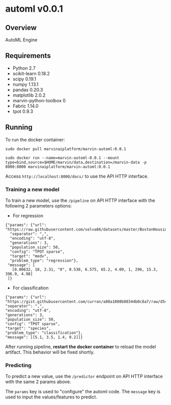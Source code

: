 # automl v0.0.1

## Overview

AutoML Engine


## Requirements

 - Python 2.7
 - scikit-learn 0.18.2
 - scipy 0.19.1
 - numpy 1.13.1
 - pandas 0.20.3
 - matplotlib 2.0.2
 - marvin-python-toolbox 0
 - Fabric 1.14.0
 - tpot 0.9.3


## Running

To run the docker container:

```
sudo docker pull marvinaiplatform/marvin-automl:0.0.1
```

```
sudo docker run --name=marvin-automl-0.0.1 --mount type=bind,source=$HOME/marvin/data,destination=/marvin-data -p 8000:8000 marvinaiplatform/marvin-automl:0.0.1
```

Access `http://localhost:8000/docs/` to use the API HTTP interface.

### Training a new model

To train a new model, use the `/pipeline` on API HTTP interface with the following 2 parameters options:

- For regression
```
{"params": {"url": "https://raw.githubusercontent.com/selva86/datasets/master/BostonHousing.csv",
  "separator": ",",
  "encoding": "utf-8",
  "generations": 3,
  "population_size": 50,
  "config": "TPOT sparse",
  "target": "medv",
  "problem_type": "regression"},
 "message": [
   [0.00632, 18, 2.31, "0", 0.538, 6.575, 65.2, 4.09, 1, 296, 15.3, 396.9, 4.98]
 ]}
 ```
 
 - For classification
 ```
{"params": {"url": "https://gist.githubusercontent.com/curran/a08a1080b88344b0c8a7/raw/d546eaee765268bf2f487608c537c05e22e4b221/iris.csv",
 "separator": ",",
 "encoding": "utf-8",
 "generations": 3,
 "population_size": 50,
 "config": "TPOT sparse",
 "target": "species",
 "problem_type": "classification"},
"message": [[5.1, 3.5, 1.4, 0.2]]}

```

After running pipeline, **restart the docker container** to reload the model artifact. This behavior will be fixed shortly.

### Predicting

To predict a new value, use the `/predictor` endpoint on API HTTP interface with the same 2 params above.

The `params` key is used to "configure" the automl code. The `message` key is used to input the values/features to predict.
